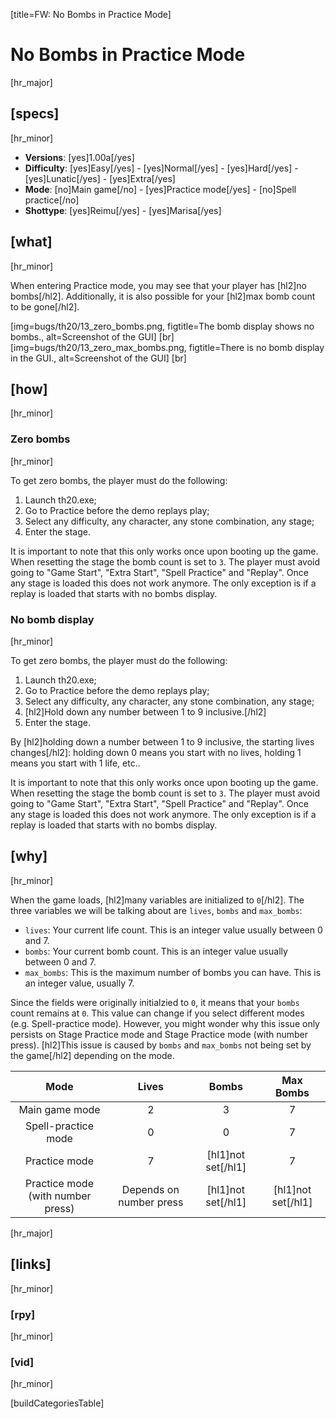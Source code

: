 [title=FW: No Bombs in Practice Mode]
# No Bombs in Practice Mode
[hr_major]

## [specs]  
[hr_minor]

* **Versions**: [yes]1.00a[/yes]
* **Difficulty**: [yes]Easy[/yes] - [yes]Normal[/yes] - [yes]Hard[/yes] - [yes]Lunatic[/yes] - [yes]Extra[/yes]
* **Mode**: [no]Main game[/no] - [yes]Practice mode[/yes] - [no]Spell practice[/no]  
* **Shottype**: [yes]Reimu[/yes] - [yes]Marisa[/yes]

## [what]
[hr_minor]

When entering Practice mode, you may see that your player has [hl2]no bombs[/hl2]. Additionally, it is also possible for your [hl2]max bomb count to be gone[/hl2].

[img=bugs/th20/13_zero_bombs.png, figtitle=The bomb display shows no bombs., alt=Screenshot of the GUI] [br]
[img=bugs/th20/13_zero_max_bombs.png, figtitle=There is no bomb display in the GUI., alt=Screenshot of the GUI] [br]

## [how]
[hr_minor]

### Zero bombs
[hr_minor]

To get zero bombs, the player must do the following:
1. Launch th20.exe;
2. Go to Practice before the demo replays play;
3. Select any difficulty, any character, any stone combination, any stage;
4. Enter the stage.

It is important to note that this only works once upon booting up the game. When resetting the stage the bomb count is set to ``3``. The player must avoid going to "Game Start", "Extra Start", "Spell Practice" and "Replay". Once any stage is loaded this does not work anymore. The only exception is if a replay is loaded that starts with no bombs display.

### No bomb display
[hr_minor]

To get zero bombs, the player must do the following:
1. Launch th20.exe;
2. Go to Practice before the demo replays play;
3. Select any difficulty, any character, any stone combination, any stage;
4. [hl2]Hold down any number between 1 to 9 inclusive.[/hl2]
5. Enter the stage.

By [hl2]holding down a number between 1 to 9 inclusive, the starting lives changes[/hl2]: holding down 0 means you start with no lives, holding 1 means you start with 1 life, etc..

It is important to note that this only works once upon booting up the game. When resetting the stage the bomb count is set to ``3``. The player must avoid going to "Game Start", "Extra Start", "Spell Practice" and "Replay". Once any stage is loaded this does not work anymore. The only exception is if a replay is loaded that starts with no bombs display.

## [why]
[hr_minor]

When the game loads, [hl2]many variables are initialized to ``0``[/hl2]. The three variables we will be talking about are ``lives``, ``bombs`` and ``max_bombs``:

+ ``lives``: Your current life count. This is an integer value usually between 0 and 7.
+ ``bombs``: Your current bomb count. This is an integer value usually between 0 and 7.
+ ``max_bombs``: This is the maximum number of bombs you can have. This is an integer value, usually 7.

Since the fields were originally initialzied to ``0``, it means that your ``bombs`` count remains at ``0``. This value can change if you select different modes (e.g. Spell-practice mode). However, you might wonder why this issue only persists on Stage Practice mode and Stage Practice mode (with number press). [hl2]This issue is caused by ``bombs`` and ``max_bombs`` not being set by the game[/hl2] depending on the mode.

|               Mode                |          Lives          |       Bombs        |     Max Bombs      |
| :-------------------------------: | :---------------------: | :----------------: | :----------------: |
|          Main game mode           |            2            |         3          |         7          |
|        Spell-practice mode        |            0            |         0          |         7          |
|           Practice mode           |            7            | [hl1]not set[/hl1] |         7          |
| Practice mode (with number press) | Depends on number press | [hl1]not set[/hl1] | [hl1]not set[/hl1] |

[hr_major]
## [links]
[hr_minor]
### [rpy]
[hr_minor]

### [vid]
[hr_minor]


[buildCategoriesTable]